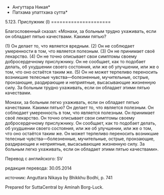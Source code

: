 * Ангуттара Никая*
* Патхама упаттхака сутта*

5\.123\. Прислужник \(I\)
\=\=\=\=\=\=\=\=\=\=\=\=\=\=\=\=\=\=\=\=\=

Благословенный сказал: «Монахи, за больным трудно ухаживать, если он обладает пятью качествами\. Какими пятью?

\(1\) Он делает то, что является вредным\. \(2\) Он не соблюдает умеренности в том, что является полезным\. \(3\) Он не принимает своё лекарство\. \(4\) Он не точно описывает свои симптомы своему добросердечному прислужнику\. Он не сообщает, как то подобает делать, об ухудшении своего состояния, или же об улучшении, или же о том, что оно остаётся таким же\. \(5\) Он не может терпеливо переносить возникшие телесные чувства—болезненные, мучительные, острые, пронзающие, раздирающие и неприятные, высасывающие жизненную силу\. За больным трудно ухаживать, если он обладает этими пятью качествами\.

Монахи, за больным легко ухаживать, если он обладает пятью качествами\. Какими пятью? Он делает то, что является полезным\. Он соблюдает умеренность в том, что является полезным\. Он принимает своё лекарство\. Он точно описывает свои симптомы своему добросердечному прислужнику\. Он сообщает, как то подобает делать, об ухудшении своего состояния, или же об улучшении, или же о том, что оно остаётся таким же\. Он может терпеливо переносить возникшие телесные чувства—болезненные, мучительные, острые, пронзающие, раздирающие и неприятные, высасывающие жизненную силу\. За больным легко ухаживать, если он обладает этими пятью качествами»\.

Перевод с английского: SV

редакция перевода: 30\.05\.2014

источник: Anguttara Nikaya by Bhikkhu Bodhi, p\. 741

Prepared for SuttaCentral by Aminah Borg\-Luck\.